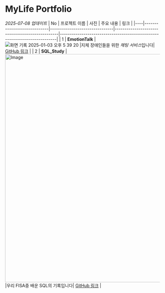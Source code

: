 # MyLife Portfolio
*2025-07-08 업데이트*
| No | 프로젝트 이름                  | 사진                             | 주요 내용                                        | 링크                                                                       |
|----|-----------------------------|--------------------------------|-------------------------------------------------|----------------------------------------------------------------------------|
| 1  | **EmotionTalk** |![화면 기록 2025-01-03 오후 5 39 20]() |지체 장애인들을 위한 *채팅 서비스*입니다| [GitHub 링크](https://github.com/EmotionTalk/BackEnd) |
| 2  | **SQL_Study** | <img width="979" height="744" alt="Image" src="https://github.com/user-attachments/assets/ded30fab-6749-4bbf-8a72-d0f98cba7096" /> |우리 FISA중 배운 SQL의 기록입니다| [GitHub 링크](https://github.com/yunkihong-dev/SQL_Study.git) |
